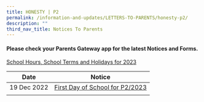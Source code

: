 ```yaml
---
title: HONESTY | P2
permalink: /information-and-updates/LETTERS-TO-PARENTS/honesty-p2/
description: ""
third_nav_title: Notices To Parents
---
```

#### Please check your **Parents Gateway** app for the latest Notices and Forms.

[School Hours, School Terms and Holidays for 2023](/files/Letter%20to%20parents/007%20School%20Hours,%20School%20Terms%20and%20Holidays%20for%202023.pdf)


| Date | Notice | 
| -------- | -------- |
|  19 Dec 2022    | [First Day of School for P2/2023](/files/Letter%20to%20parents/002%20For%20P2%20first%20day%20of%20school.pdf)  | 
|   |   | 


